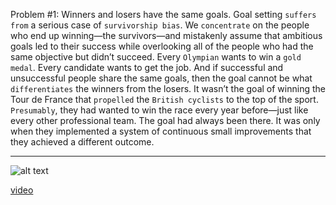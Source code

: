 Problem #1: Winners and losers have the same goals.
Goal setting `suffers from` a serious case of `survivorship bias`. We
`concentrate` on the people who end up winning—the survivors—and
mistakenly assume that ambitious goals led to their success while
overlooking all of the people who had the same objective but didn’t
succeed.
Every `Olympian` wants to win a `gold medal`. Every candidate wants
to get the job. And if successful and unsuccessful people share the
same goals, then the goal cannot be what `differentiates` the winners
from the losers. It wasn’t the goal of winning the Tour de France that
`propelled` the `British cyclists` to the top of the sport. `Presumably`, they
had wanted to win the race every year before—just like every other
professional team. The goal had always been there. It was only when
they implemented a system of continuous small improvements that
they achieved a different outcome.

---

 ![alt text](source\P28-2.pnng "Output from ros2_trt_pose")
 
[video](https://www.bilibili.com/video/BV1ms4y1D7LE/?spm_id_from=333.999.0.0)
